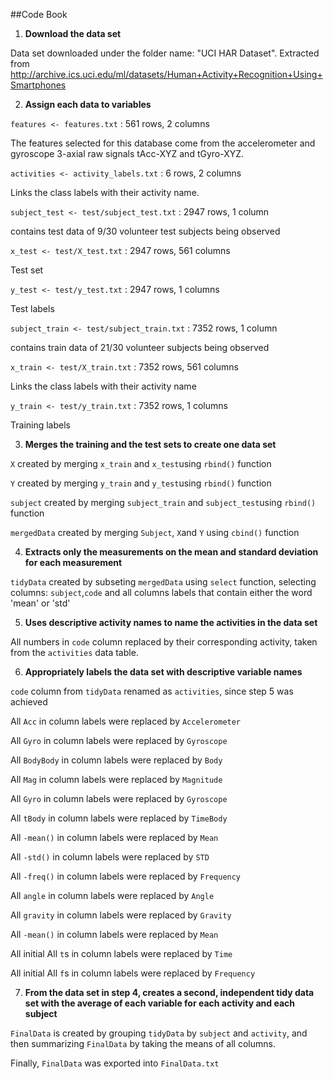 ##Code Book



1.  **Download the data set**

Data set downloaded under the folder name: "UCI HAR Dataset". Extracted from <http://archive.ics.uci.edu/ml/datasets/Human+Activity+Recognition+Using+Smartphones>



2.  **Assign each data to variables**


```features <- features.txt``` : 561 rows, 2 columns

The features selected for this database come from the accelerometer and gyroscope 3-axial raw signals tAcc-XYZ and tGyro-XYZ.

```activities <- activity_labels.txt``` : 6 rows, 2 columns

Links the class labels with their activity name.

```subject_test <- test/subject_test.txt``` : 2947 rows, 1 column

contains test data of 9/30 volunteer test subjects being observed

```x_test <- test/X_test.txt``` : 2947 rows, 561 columns

Test set

```y_test <- test/y_test.txt``` : 2947 rows, 1 columns

Test labels

```subject_train <- test/subject_train.txt``` : 7352 rows, 1 column

contains train data of 21/30 volunteer subjects being observed

```x_train <- test/X_train.txt``` : 7352 rows, 561 columns

Links the class labels with their activity name

```y_train <- test/y_train.txt``` : 7352 rows, 1 columns

Training labels



3.  **Merges the training and the test sets to create one data set**


```X``` created by merging ```x_train``` and ```x_test```using ```rbind()``` function

```Y``` created by merging ```y_train``` and ```y_test```using ```rbind()``` function

```subject``` created by merging ```subject_train``` and ```subject_test```using ```rbind()``` function

```mergedData``` created by merging ```Subject```, ```X```and `Y` using ```cbind()``` function



4.  **Extracts only the measurements on the mean and standard deviation for each measurement**


`tidyData` created by subseting `mergedData` using `select` function, selecting columns: `subject`,`code` and all columns labels that contain either the word 'mean' or 'std'



5.  **Uses descriptive activity names to name the activities in the data set**


All numbers in `code` column replaced by their corresponding activity, taken from the `activities` data table.



6.  **Appropriately labels the data set with descriptive variable names**


`code` column from `tidyData` renamed as `activities`, since step 5 was achieved

All `Acc` in column labels were replaced by `Accelerometer`

All `Gyro` in column labels were replaced by `Gyroscope`

All `BodyBody` in column labels were replaced by `Body`

All `Mag` in column labels were replaced by `Magnitude`

All `Gyro` in column labels were replaced by `Gyroscope`

All `tBody` in column labels were replaced by `TimeBody`

All `-mean()` in column labels were replaced by `Mean`

All `-std()` in column labels were replaced by `STD`

All `-freq()` in column labels were replaced by `Frequency`

All `angle` in column labels were replaced by `Angle`

All `gravity` in column labels were replaced by `Gravity`

All `-mean()` in column labels were replaced by `Mean`

All initial All `t`s in column labels were replaced by `Time`

All initial All `f`s in column labels were replaced by `Frequency`



7.  **From the data set in step 4, creates a second, independent tidy data set with the average of each variable for each activity and each subject**


`FinalData` is created by grouping `tidyData` by `subject` and `activity`, and then summarizing `FinalData` by taking the means of all columns.

Finally, `FinalData` was exported into `FinalData.txt`






